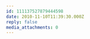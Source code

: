 ```yaml
---
id: 111137527879444598
date: 2010-11-10T11:39:30.000Z
reply: false
media_attachments: 0
---
```


````

